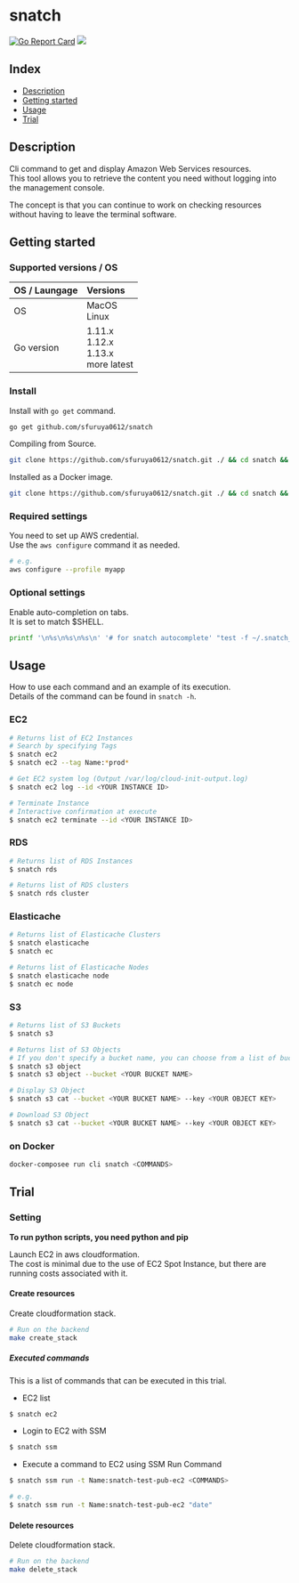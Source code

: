 # snatch

<a href="https://goreportcard.com/report/github.com/sfuruya0612/snatch"><img src="https://goreportcard.com/badge/github.com/sfuruya0612/snatch" alt="Go Report Card"/></a>
<a href="https://travis-ci.org/sfuruya0612/snatch"><img src="https://travis-ci.org/sfuruya0612/snatch.svg?branch=master"></a>

## Index

- [Description](#description)
- [Getting started](#getting-started)
- [Usage](#usage)
- [Trial](#trial)

## Description

Cli command to get and display Amazon Web Services resources.  
This tool allows you to retrieve the content you need without logging into the management console.  

The concept is that you can continue to work on checking resources without having to leave the terminal software.

## Getting started

### Supported versions / OS

| OS / Laungage | Versions                                           |
| :------------ | :------------------------------------------------- |
| OS            | MacOS </br> Linux                                  |
| Go version    | 1.11.x </br> 1.12.x </br> 1.13.x </br> more latest |

### Install

Install with `go get` command.

``` sh
go get github.com/sfuruya0612/snatch
```

Compiling from Source.

``` sh
git clone https://github.com/sfuruya0612/snatch.git ./ && cd snatch && make install
```

Installed as a Docker image.

``` sh
git clone https://github.com/sfuruya0612/snatch.git ./ && cd snatch && make image
```

### Required settings

You need to set up AWS credential.  
Use the `aws configure` command it as needed.

``` sh
# e.g.
aws configure --profile myapp
```

### Optional settings

Enable auto-completion on tabs.  
It is set to match $SHELL.

``` sh
printf '\n%s\n%s\n%s\n' '# for snatch autocomplete' "test -f ~/.snatch_$(basename $SHELL)_autocomplete || curl -LRsS https://raw.githubusercontent.com/urfave/cli/master/autocomplete/$(basename $SHELL)_autocomplete -o ~/.snatch_$(basename $SHELL)_autocomplete" "PROG=snatch source ~/.snatch_$(basename $SHELL)_autocomplete" >> "${HOME}/.$(basename $SHELL)rc"
```

## Usage

How to use each command and an example of its execution.  
Details of the command can be found in `snatch -h`.

### EC2

``` sh
# Returns list of EC2 Instances
# Search by specifying Tags
$ snatch ec2
$ snatch ec2 --tag Name:*prod*

# Get EC2 system log (Output /var/log/cloud-init-output.log)
$ snatch ec2 log --id <YOUR INSTANCE ID>

# Terminate Instance
# Interactive confirmation at execute
$ snatch ec2 terminate --id <YOUR INSTANCE ID>
```

### RDS

``` sh
# Returns list of RDS Instances
$ snatch rds

# Returns list of RDS clusters
$ snatch rds cluster

```

### Elasticache

``` sh
# Returns list of Elasticache Clusters
$ snatch elasticache
$ snatch ec

# Returns list of Elasticache Nodes
$ snatch elasticache node
$ snatch ec node
```

### S3

``` sh
# Returns list of S3 Buckets
$ snatch s3

# Returns list of S3 Objects
# If you don't specify a bucket name, you can choose from a list of buckets
$ snatch s3 object
$ snatch s3 object --bucket <YOUR BUCKET NAME>

# Display S3 Object
$ snatch s3 cat --bucket <YOUR BUCKET NAME> --key <YOUR OBJECT KEY>

# Download S3 Object
$ snatch s3 cat --bucket <YOUR BUCKET NAME> --key <YOUR OBJECT KEY>
```

### on Docker 

``` sh
docker-composee run cli snatch <COMMANDS>
```

## Trial

### Setting

**To run python scripts, you need python and pip**  

Launch EC2 in aws cloudformation.  
The cost is minimal due to the use of EC2 Spot Instance, but there are running costs associated with it.  

#### Create resources

Create cloudformation stack.

``` sh
# Run on the backend
make create_stack
```

##### Executed commands

This is a list of commands that can be executed in this trial.

- EC2 list

``` sh
$ snatch ec2
```

- Login to EC2 with SSM

``` sh
$ snatch ssm
```

- Execute a command to EC2 using SSM Run Command

``` sh
$ snatch ssm run -t Name:snatch-test-pub-ec2 <COMMANDS>

# e.g.
$ snatch ssm run -t Name:snatch-test-pub-ec2 "date"
```

#### Delete resources

Delete cloudformation stack.

``` sh
# Run on the backend
make delete_stack
```
